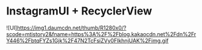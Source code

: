 # InstagramUI + RecyclerView

![UI]https://img1.daumcdn.net/thumb/R1280x0/?scode=mtistory2&fname=https%3A%2F%2Fblog.kakaocdn.net%2Fdn%2FrY446%2FbtqFYZs1Gjk%2F47N2TcFsiZVy0FIkhnjUAK%2Fimg.gif